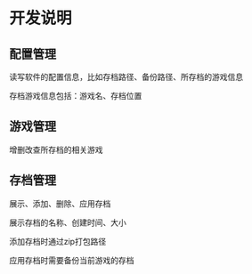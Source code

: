 ﻿# 开发说明

## 配置管理

读写软件的配置信息，比如存档路径、备份路径、所存档的游戏信息

存档游戏信息包括：游戏名、存档位置

## 游戏管理

增删改查所存档的相关游戏

## 存档管理

展示、添加、删除、应用存档

展示存档的名称、创建时间、大小

添加存档时通过zip打包路径

应用存档时需要备份当前游戏的存档